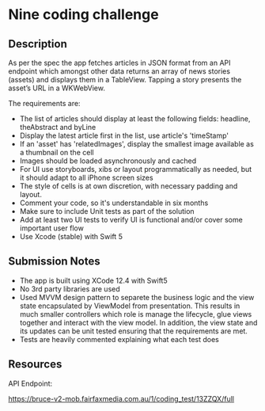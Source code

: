 #  Nine coding challenge


## Description

As per the spec the app fetches articles in JSON format from an API endpoint which amongst other data returns an array of news stories (assets) and displays them in a TableView. Tapping a story presents the asset’s URL in a WKWebView. 

The requirements are:
 * The list of articles should display at least the following fields: headline, theAbstract and byLine
 * Display the latest article first in the list, use article's 'timeStamp'
 * If an 'asset' has 'relatedImages', display the smallest image available as a thumbnail on the cell
 * Images should be loaded asynchronously and cached
 * For UI use storyboards, xibs or layout programmatically as needed, but it should adapt to all iPhone screen sizes
* The style of cells is at own discretion, with necessary padding and layout.
* Comment your code, so it's understandable in six months
* Make sure to include Unit tests as part of the solution
* Add at least two UI tests to verify UI is functional and/or cover some important user flow
* Use Xcode (stable) with Swift 5


## Submission Notes

* The app is built using XCode 12.4 with Swift5
* No 3rd party libraries are used
* Used MVVM design pattern to separete the business logic and the view state encapsulated by ViewModel from presentation. This results in much smaller controllers which role is manage the lifecycle, glue views together and interact with the view model. In addition, the view state and its updates can be unit tested ensuring that the requirements are met.
* Tests are heavily commented explaining what each test does


## Resources

API Endpoint:

https://bruce-v2-mob.fairfaxmedia.com.au/1/coding_test/13ZZQX/full


